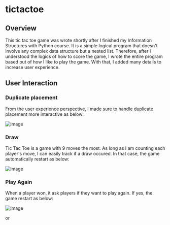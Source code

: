 # tictactoe

## Overview
This tic tac toe game was wrote shortly after I finished my Information Structures with Python course. It is a simple logical program that doesn't involve any complex data structure but a nested list. Therefore, after I understood the logics of how to score the game, I wrote the entire program based out of how I like to play the game. With that, I added many details to increase user experience.

## User Interaction

### Duplicate placement
From the user experience perspective, I made sure to handle duplicate placement more interactive as below:
  
![image](https://user-images.githubusercontent.com/84875731/149072117-b09a4d9c-292e-483d-8137-63004a02a16b.png)

### Draw
Tic Tac Toe is a game with 9 moves the most. As long as I am counting each player's move, I can easily track if a draw occured. In that case, the game automatically restart as below:

![image](https://user-images.githubusercontent.com/84875731/149072558-c088e6dd-e70c-4e1e-8457-c38c2d167eeb.png)

### Play Again
When a player won, it ask players if they want to play again. If yes, the game restart as below:

![image](https://user-images.githubusercontent.com/84875731/149072660-7638c1f1-a15a-4e50-986e-f23f31882be0.png)

or


